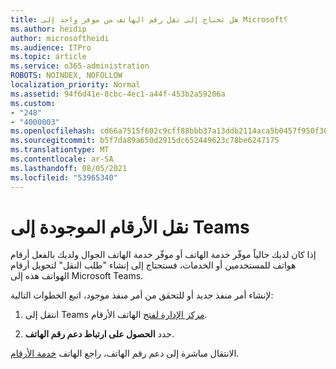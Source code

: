 ```yaml
---
title: هل تحتاج إلى نقل رقم الهاتف من موفر واحد إلى Microsoft؟
ms.author: heidip
author: microsoftheidi
ms.audience: ITPro
ms.topic: article
ms.service: o365-administration
ROBOTS: NOINDEX, NOFOLLOW
localization_priority: Normal
ms.assetid: 94f6d41e-8cbc-4ec1-a44f-453b2a59206a
ms.custom:
- "248"
- "4000003"
ms.openlocfilehash: cd66a7515f602c9cff88bbb37a13ddb2114aca5b0457f950f3001e51869f59bb
ms.sourcegitcommit: b5f7da89a650d2915dc652449623c78be6247175
ms.translationtype: MT
ms.contentlocale: ar-SA
ms.lasthandoff: 08/05/2021
ms.locfileid: "53965340"
---
```

# <a name="port-existing-numbers-to-teams"></a>نقل الأرقام الموجودة إلى Teams

إذا كان لديك حالياً موفّر خدمة الهاتف أو موفّر خدمة الهاتف الجوال ولديك بالفعل أرقام هواتف للمستخدمين أو الخدمات، فستحتاج إلى إنشاء "طلب النقل" لتحويل أرقام الهواتف هذه إلى Microsoft Teams.  

لإنشاء أمر منفذ جديد أو للتحقق من أمر منفذ موجود، اتبع الخطوات التالية: 

1. انتقل إلى Teams [مركز الإدارة لفتح](https://admin.teams.microsoft.com/phone-numbers) الهاتف الأرقام. 

1. حدد **الحصول على ارتباط دعم رقم الهاتف**. 

الانتقال مباشرة إلى دعم رقم الهاتف، راجع الهاتف [خدمة الأرقام](https://pstnsd.powerappsportals.com/).  